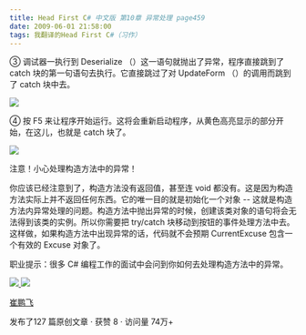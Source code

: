 ```yaml
---
title: Head First C# 中文版 第10章 异常处理 page459
date: 2009-06-01 21:58:00
tags: 我翻译的Head First C#（习作）
---
```

③  调试器一执行到  Deserialize  （）这一语句就抛出了异常，程序直接跳到了  catch  块的第一句语句去执行。它直接跳过了对
UpdateForm  （）的调用而跳到了  catch  块中去。

  

![](https://p-blog.csdn.net/images/p_blog_csdn_net/cuipengfei1/EntryImages/20090601/2009-06-01_21-43-25.jpg)

④  按  F5  来让程序开始运行。这将会重新启动程序，从黄色高亮显示的部分开始，在这儿，也就是  catch  块了。

  

![](https://p-blog.csdn.net/images/p_blog_csdn_net/cuipengfei1/EntryImages/20090601/2009-06-01_21-48-38.jpg)

注意！小心处理构造方法中的异常！

  

你应该已经注意到了，构造方法没有返回值，甚至连  void  都没有。这是因为构造方法实际上并不返回任何东西。它的唯一目的就是初始化一个对象  \--
这就是构造方法内异常处理的问题。构造方法中抛出异常的时候，创建该类对象的语句将会无法得到该类的实例。所以你需要把  try/catch
块移动到按钮的事件处理方法中去。这样做，如果构造方法中出现异常的话，代码就不会预期  CurrentExcuse  包含一个有效的  Excuse
对象了。

  

职业提示：很多  C#  编程工作的面试中会问到你如何去处理构造方法中的异常。



[ ![](https://profile.csdnimg.cn/5/2/5/3_cuipengfei1)
![](https://g.csdnimg.cn/static/user-reg-year/1x/11.png)
](https://blog.csdn.net/cuipengfei1)

[ 崔鹏飞 ](https://blog.csdn.net/cuipengfei1)

发布了127 篇原创文章  ·  获赞 8  ·  访问量 74万+

